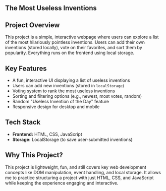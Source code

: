 ## The Most Useless Inventions  

## Project Overview  
This project is a simple, interactive webpage where users can explore a list of the most hilariously pointless inventions. Users can add their own inventions (stored locally), vote on their favorites, and sort them by popularity. Everything runs on the frontend using local storage.  

## Key Features  
- A fun, interactive UI displaying a list of useless inventions  
- Users can add new inventions (stored in `localStorage`)  
- Voting system to rank the most useless inventions  
- Sorting and filtering options (e.g., newest, most votes, random)  
- Random "Useless Invention of the Day" feature  
- Responsive design for desktop and mobile  

## Tech Stack  
- **Frontend:** HTML, CSS, JavaScript  
- **Storage:** LocalStorage (to save user-submitted inventions)  

## Why This Project?  
This project is lightweight, fun, and still covers key web development concepts like DOM manipulation, event handling, and local storage. It allows me to practice structuring a project with just HTML, CSS, and JavaScript while keeping the experience engaging and interactive.  
